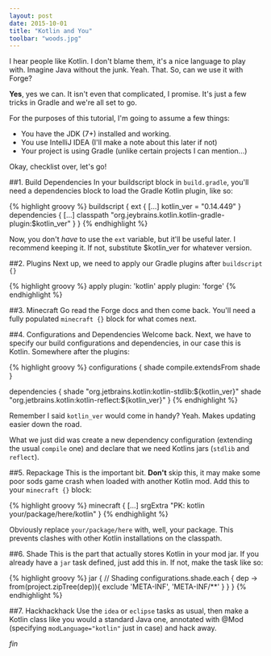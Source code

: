 ```yaml
---
layout: post
date: 2015-10-01
title: "Kotlin and You"
toolbar: "woods.jpg"
---
```


I hear people like Kotlin. I don't blame them, it's a nice language to play with. Imagine Java without the junk. Yeah. That. So, can we use it with Forge?

**Yes**, yes we can. It isn't even that complicated, I promise. It's just a few tricks in Gradle and we're all set to go.

For the purposes of this tutorial, I'm going to assume a few things:

- You have the JDK (7+) installed and working.
- You use IntelliJ IDEA (I'll make a note about this later if not)
- Your project is using Gradle (unlike certain projects I can mention...)

Okay, checklist over, let's go!

##1. Build Dependencies
In your buildscript block in `build.gradle`, you'll need a dependencies block to load the Gradle Kotlin plugin, like so:

{% highlight groovy %}
buildscript {
  ext {
    [...]
    kotlin_ver = "0.14.449"
  }
  dependencies {
    [...]
    classpath "org.jeybrains.kotlin.kotlin-gradle-plugin:$kotlin_ver"
  }
}
{% endhighlight %}

Now, you don't _have_ to use the `ext` variable, but it'll be useful later. I recommend keeping it. If not, substitute $kotlin_ver for whatever version.

##2. Plugins
Next up, we need to apply our Gradle plugins after `buildscript {}`

{% highlight groovy %}
apply plugin: 'kotlin'
apply plugin: 'forge'
{% endhighlight %}

##3. Minecraft
Go read the Forge docs and then come back. You'll need a fully populated `minecraft {}` block for what comes next.

##4. Configurations and Dependencies
Welcome back. Next, we have to specify our build configurations and dependencies, in our case this is Kotlin. Somewhere after the plugins:

{% highlight groovy %}
configurations {
    shade
    compile.extendsFrom shade
}

dependencies {
    shade "org.jetbrains.kotlin:kotlin-stdlib:${kotlin_ver}"
    shade "org.jetbrains.kotlin:kotlin-reflect:${kotlin_ver}"
}
{% endhighlight %}

Remember I said `kotlin_ver` would come in handy? Yeah. Makes updating easier down the road.

What we just did was create a new dependency configuration (extending the usual `compile` one) and declare that we need Kotlins jars (`stdlib` and `reflect`).

##5. Repackage
This is the important bit. **Don't** skip this, it may make some poor sods game crash when loaded with another Kotlin mod. Add this to your `minecraft {}` block:

{% highlight groovy %}
minecraft {
  [...]
  srgExtra "PK: kotlin your/package/here/kotlin"
}
{% endhighlight %}

Obviously replace `your/package/here` with, well, your package. This prevents clashes with other Kotlin installations on the classpath.

##6. Shade
This is the part that actually stores Kotlin in your mod jar. If you already have a `jar` task defined, just add this in. If not, make the task like so:

{% highlight groovy %}
jar {
    // Shading
    configurations.shade.each { dep ->
        from(project.zipTree(dep)){
            exclude 'META-INF', 'META-INF/**'
        }
    }
}
{% endhighlight %}

##7. Hackhackhack
Use the `idea` or `eclipse` tasks as usual, then make a Kotlin class like you would a standard Java one, annotated with @Mod (specifying `modLanguage="kotlin"` just in case) and hack away.

_fin_
